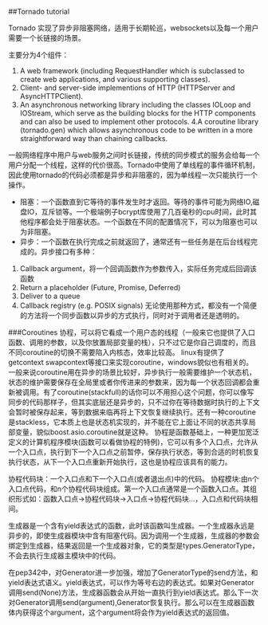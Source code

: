 ##Tornado tutorial

Tornado 实现了异步非阻塞网络，适用于长期轮巡，websockets以及每一个用户需要一个长链接的场景。

主要分为4个组件：
1. A web framework (including RequestHandler which is subclassed to create web applications, and various supporting classes).
2. Client- and server-side implementions of HTTP (HTTPServer and AsyncHTTPClient).
3. An asynchronous networking library including the classes IOLoop and IOStream, which serve as the building blocks for the HTTP components and can also be used to implement other protocols.
4.A coroutine library (tornado.gen) which allows asynchronous code to be written in a more straightforward way than chaining callbacks.

一般网络程序中用户与web服务之间时长链接，传统的同步模式的服务会给每一个用户分配一个线程，这样的代价很高。Tornado中使用了单线程的事件循环机制，因此使用tornado的代码必须都是异步和非阻塞的，因为单线程一次只能执行一个操作。

* 阻塞：一个函数直到它等待的事件发生时才返回。等待的事件可能为网络IO,磁盘IO，互斥锁等。一个极端例子bcrypt库使用了几百毫秒的cpu时间，此时其他程序都会处于阻塞状态。一个函数在不同的配置情况下，可以为阻塞也可以为非阻塞。
* 异步：一个函数在执行完成之前就返回了，通常还有一些任务是在后台线程完成的。异步接口有多种：
1. Callback argument，将一个回调函数作为参数传入，实际任务完成后回调该函数
2. Return a placeholder (Future, Promise, Deferred)
3. Deliver to a queue
4. Callback registry (e.g. POSIX signals)
无论使用那种方式，都没有一个简便的方法将一个同步函数以异步的方式执行，同时对于调用者还是透明的。

###Coroutines
协程，可以将它看成一个用户态的线程（一般来它也提供了入口函数、调用的参数，以及你放置局部变量的栈），只不过它是你自己调度的，而且不同coroutine的切换不需要陷入内核态，效率比较高。
linux有提供了getcontext swapcontext等接口来实现coroutine，windows貌似也有相关的。一般来说coroutine用在异步的场景比较好，异步执行一般需要维护一个状态机，状态的维护需要保存在全局里或者你传进来的参数来，因为每一个状态回调都会重新被调用。有了coroutine(stackfull)的话你可以不用担心这个问题，你可以像写同步的代码那样子，但其实底层还是异步的，只不过你在等待数据时执行的上下文会暂时被保存起来，等到数据来临再将上下文恢复继续执行。还有一种coroutine是stackless，它本质上也是状态机实现的，并不能在它上面让不同的状态共享局部变量，貌似boost.asio.coroutine就是这种。
协程是函数基础上，一种更加宽泛定义的计算机程序模块(函数可以看做协程的特例)，它可以有多个入口点，允许从一个入口点，执行到下一个入口点之前暂停，保存执行状态，等到合适的时机恢复执行状态，从下一个入口点重新开始执行，这也是协程应该具有的能力。

协程代码块：一个入口点和下一个入口点(或者退出点)中的代码。
协程模块:由n个入口点代码，和n个协程代码块组成。第一个入口点通常是一个函数入口点。其组织形式如：函数入口点->协程代码块->入口点->协程代码块…，入口点和代码块相间。

生成器是一个含有yield表达式的函数，此时该函数叫生成器。一个生成器永远是异步的，即使生成器模块中含有阻塞代码。因为调用一个生成器，生成器的参数会绑定到生成器，结果返回是一个生成器对象，它的类型是types.GeneratorType，不会去执行生成器主模块中的代码。

在pep342中，对Generator进一步加强，增加了GeneratorType的send方法，和yield表达式语义。yield表达式，可以作为等号右边的表达式。如果对Generator调用send(None)方法，生成器函数会从开始一直执行到yield表达式。那么下一次对Generator调用send(argument),Generator恢复执行。那么可以在生成器函数体内获得这个argument，这个argument将会作为yield表达式的返回值。




